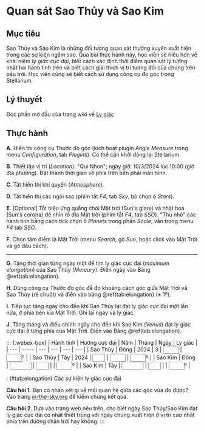 # Quan sát Sao Thủy và Sao Kim

## Mục tiêu

Sao Thủy và Sao Kim là những đối tượng quan sát thường xuyên xuất hiện trong các sự kiện ngắm sao. Qua bài thực hành này, học viên sẽ hiểu hơn về khái niệm *ly giác cực đại*, biết cách xác định thời điểm quan sát lý tưởng nhất hai hành tinh trên và biết cách giải thích vị trí tương đối của chúng trên bầu trời. Học viên cũng sẽ biết cách sử dụng công cụ đo góc trong Stellarium.

## Lý thuyết

Đọc phần mở đầu của trang wiki về [Ly giác](https://vi.wikipedia.org/wiki/Ly_gi%C3%A1c_(thi%C3%AAn_v%C4%83n_h%E1%BB%8Dc))

## Thực hành

**A**. Hiển thị công cụ Thước đo góc (kích hoạt plugin *Angle Measure* trong menu *Configuration*, tab *Plugins*). Có thể cần khởi động lại Stellarium.

**B**. Thiết lập vị trí (_Location_): "Qui Nhon"; ngày giờ: 10/3/2024 lúc 10:00 (giờ địa phương). Đặt thanh thời gian về phía trên bên phải màn hình.

**C**. Tắt hiển thị khí quyển (_Atmosphere_).

**D**. Tắt hiển thị các ngôi sao (phím tắt *F4*, tab *Sky*, bỏ chọn ô *Stars*).

**E**. [Optional] Tắt hiệu ứng quầng chói Mặt trời (Sun's glare) và nhật hoa (Sun's corona) để nhìn rõ đĩa Mặt trời (phím tắt *F4*, tab *SSO*). "Thu nhỏ" các hành tinh bằng cách tick chọn ô *Planets* trong phần *Scale*, vẫn trong menu *F4* tab *SSO*.

**F**. Chọn tâm điểm là Mặt Trời (menu *Search*, gõ *Sun*, hoặc click vào Mặt Trời và gõ dấu cách).

---

**G**. Tăng thời gian từng ngày một để tìm ly giác cực đại (*maximum elongation*) của Sao Thủy (*Mercury*). Điền ngày vào Bảng \@ref(tab:elongation).

**H**. Dùng công cụ Thước đo góc để đo khoảng cách góc giữa Mặt Trời và Sao Thủy (rê chuột) và điền vào bảng \@ref(tab:elongation) (± 1º).

**I**. Tiếp tục tăng ngày cho đến khi Sao Thủy lại đạt ly giác cực đại một lần nữa, ở phía bên kia Mặt Trời. Ghi lại ngày và ly giác.

**J**. Tăng tháng và điều chỉnh ngày cho đến khi Sao Kim (*Venus*) đạt ly giác cực đại ở từng phía của Mặt Trời. Điền vào Bảng \@ref(tab:elongation).

::: {.webex-box}
| Hành tinh | Hướng cực đại | Năm | Tháng | Ngày | Ly giác |
| --- | ----- | --- | --- | --- | --- |
| Sao Thủy | Đông | 2024  | 3 | <input class='webex-solveme nospaces' data-tol='2' size='2' data-answer='["25"]'/> | <input class='webex-solveme nospaces' data-tol='3' size='2' data-answer='["19"]'/>º |
| Sao Thủy | Tây | 2024  | <input class='webex-solveme nospaces' size='1' data-answer='["5"]'/> | <input class='webex-solveme nospaces' data-tol='3' size='2' data-answer='["10"]'/> | <input class='webex-solveme nospaces' data-tol='3' size='2' data-answer='["26"]'/>º |
| Sao Kim | Đông | <input class='webex-solveme nospaces' size='4' data-answer='["2025"]'/>  | <input class='webex-solveme nospaces' size='1' data-answer='["1"]'/> | | <input class='webex-solveme nospaces' data-tol='3' size='2' data-answer='["47"]'/>º |
| Sao Kim | Tây | <input class='webex-solveme nospaces' size='4' data-answer='["2025"]'/>  | <input class='webex-solveme nospaces' data-tol='2' size='1' data-answer='["6"]'/> | | <input class='webex-solveme nospaces' data-tol='3' size='2' data-answer='["46"]'/>º |

: (\#tab:elongation) Các sự kiện ly giác cực đại

**Câu hỏi 1**. Bạn có nhận xét gì về mối quan hệ giữa các góc vừa đo được? Vào trang [in-the-sky.org](https://in-the-sky.org/newsindex.php?feed=innerplanets&year=2024&month=3&day=10&town=1568574) để kiểm chứng kết quả.

**Câu hỏi 2**. Dựa vào trang web nêu trên, cho biết ngày Sao Thủy/Sao Kim đạt ly giác cực đại có nhất thiết trùng với ngày chúng xuất hiện ở vị trí cao nhất phía trên đường chân trời hay không.
:::

